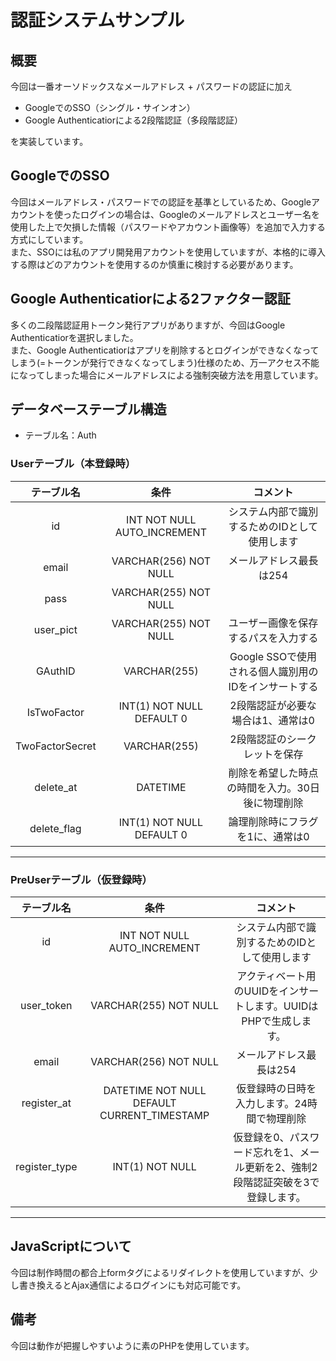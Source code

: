 # 認証システムサンプル
## 概要
今回は一番オーソドックスなメールアドレス + パスワードの認証に加え

* GoogleでのSSO（シングル・サインオン）
* Google Authenticatiorによる2段階認証（多段階認証）
  
を実装しています。  
## GoogleでのSSO 
今回はメールアドレス・パスワードでの認証を基準としているため、Googleアカウントを使ったログインの場合は、Googleのメールアドレスとユーザー名を使用した上で欠損した情報（パスワードやアカウント画像等）を追加で入力する方式にしています。  
また、SSOには私のアプリ開発用アカウントを使用していますが、本格的に導入する際はどのアカウントを使用するのか慎重に検討する必要があります。  
## Google Authenticatiorによる2ファクター認証  
多くの二段階認証用トークン発行アプリがありますが、今回はGoogle Authenticatiorを選択しました。  
また、Google Authenticatiorはアプリを削除するとログインができなくなってしまう(=トークンが発行できなくなってしまう)仕様のため、万一アクセス不能になってしまった場合にメールアドレスによる強制突破方法を用意しています。  
  
## データベーステーブル構造
* テーブル名：Auth
### Userテーブル（本登録時）
|テーブル名|条件|               コメント               |
|:---:|:---:|:--------------------------------:|
|id|INT NOT NULL AUTO_INCREMENT|     システム内部で識別するためのIDとして使用します     |
|email|VARCHAR(256) NOT NULL|          メールアドレス最長は254           |
|pass|VARCHAR(255) NOT NULL||
|user_pict|VARCHAR(255) NOT NULL|        ユーザー画像を保存するパスを入力する        |
|GAuthID|VARCHAR(255)| Google SSOで使用される個人識別用のIDをインサートする |
|IsTwoFactor|INT(1) NOT NULL DEFAULT 0|        2段階認証が必要な場合は1、通常は0         |
|TwoFactorSecret|VARCHAR(255)|        2段階認証のシークレットを保存         |
|delete_at|DATETIME|    削除を希望した時点の時間を入力。30日後に物理削除     |
|delete_flag|INT(1) NOT NULL DEFAULT 0|        論理削除時にフラグを1に、通常は0         |
---

### PreUserテーブル（仮登録時）
|     テーブル名     |条件|                    コメント                    |
|:-------------:|:---:|:------------------------------------------:|
|      id       |INT NOT NULL AUTO_INCREMENT|          システム内部で識別するためのIDとして使用します          |
|  user_token   |VARCHAR(255) NOT NULL|   アクティベート用のUUIDをインサートします。UUIDはPHPで生成します。   |
|email|VARCHAR(256) NOT NULL|               メールアドレス最長は254                |
|  register_at  |DATETIME NOT NULL DEFAULT CURRENT_TIMESTAMP|          仮登録時の日時を入力します。24時間で物理削除           |
| register_type |INT(1) NOT NULL| 仮登録を0、パスワード忘れを1、メール更新を2、強制2段階認証突破を3で登録します。 |
---

## JavaScriptについて
今回は制作時間の都合上formタグによるリダイレクトを使用していますが、少し書き換えるとAjax通信によるログインにも対応可能です。

## 備考
今回は動作が把握しやすいように素のPHPを使用しています。
